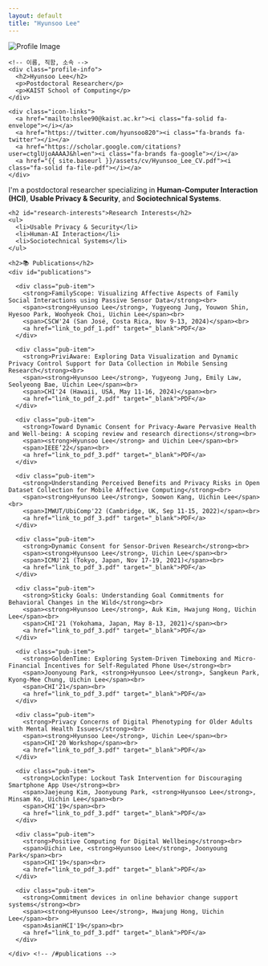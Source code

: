 ```yaml
---
layout: default
title: "Hyunsoo Lee"
---
```


<div class="page-wrapper">

  <!-- 왼쪽: 사진 + 아이콘 -->
  <div class="sidebar">
    <img src="{{ site.baseurl }}/assets/images/profile.jpg" alt="Profile Image" class="profile-img">
    
    <!-- 이름, 직함, 소속 -->
    <div class="profile-info">
      <h2>Hyunsoo Lee</h2>
      <p>Postdoctoral Researcher</p>
      <p>KAIST School of Computing</p>
    </div>

    <div class="icon-links">
      <a href="mailto:hslee90@kaist.ac.kr"><i class="fa-solid fa-envelope"></i></a>
      <a href="https://twitter.com/hyunsoo820"><i class="fa-brands fa-twitter"></i></a>
      <a href="https://scholar.google.com/citations?user=ctglUjoAAAAJ&hl=en"><i class="fa-brands fa-google"></i></a>
      <a href="{{ site.baseurl }}/assets/cv/Hyunsoo_Lee_CV.pdf"><i class="fa-solid fa-file-pdf"></i></a>
    </div>
  </div>

  <!-- 오른쪽: 텍스트 내용 -->
  <div class="main-content">
    <p>I'm a postdoctoral researcher specializing in <strong>Human-Computer Interaction (HCI)</strong>, <strong>Usable Privacy & Security</strong>, and <strong>Sociotechnical Systems</strong>.</p>

    <h2 id="research-interests">Research Interests</h2>
    <ul>
      <li>Usable Privacy & Security</li>
      <li>Human-AI Interaction</li>
      <li>Sociotechnical Systems</li>
    </ul>

    <h2>📚 Publications</h2>
    <div id="publications">

      <div class="pub-item">
        <strong>FamilyScope: Visualizing Affective Aspects of Family Social Interactions using Passive Sensor Data</strong><br>
        <span><strong>Hyunsoo Lee</strong>, Yugyeong Jung, Youwon Shin, Hyesoo Park, Woohyeok Choi, Uichin Lee</span><br>
        <span>CSCW'24 (San José, Costa Rica, Nov 9-13, 2024)</span><br>
        <a href="link_to_pdf_1.pdf" target="_blank">PDF</a>
      </div>

      <div class="pub-item">
        <strong>PriviAware: Exploring Data Visualization and Dynamic Privacy Control Support for Data Collection in Mobile Sensing Research</strong><br>
        <span><strong>Hyunsoo Lee</strong>, Yugyeong Jung, Emily Law, Seolyeong Bae, Uichin Lee</span><br>
        <span>CHI'24 (Hawaii, USA, May 11-16, 2024)</span><br>
        <a href="link_to_pdf_2.pdf" target="_blank">PDF</a>
      </div>

      <div class="pub-item">
        <strong>Toward Dynamic Consent for Privacy-Aware Pervasive Health and Well-being: A scoping review and research directions</strong><br>
        <span><strong>Hyunsoo Lee</strong> and Uichin Lee</span><br>
        <span>IEEE’22</span><br>
        <a href="link_to_pdf_3.pdf" target="_blank">PDF</a>
      </div>

      <div class="pub-item">
        <strong>Understanding Perceived Benefits and Privacy Risks in Open Dataset Collection for Mobile Affective Computing</strong><br>
        <span><strong>Hyunsoo Lee</strong>, Soowon Kang, Uichin Lee</span><br>
        <span>IMWUT/UbiComp'22 (Cambridge, UK, Sep 11-15, 2022)</span><br>
        <a href="link_to_pdf_3.pdf" target="_blank">PDF</a>
      </div>

      <div class="pub-item">
        <strong>Dynamic Consent for Sensor-Driven Research</strong><br>
        <span><strong>Hyunsoo Lee</strong>, Uichin Lee</span><br>
        <span>ICMU'21 (Tokyo, Japan, Nov 17-19, 2021)</span><br>
        <a href="link_to_pdf_3.pdf" target="_blank">PDF</a>
      </div>

      <div class="pub-item">
        <strong>Sticky Goals: Understanding Goal Commitments for Behavioral Changes in the Wild</strong><br>
        <span><strong>Hyunsoo Lee</strong>, Auk Kim, Hwajung Hong, Uichin Lee</span><br>
        <span>CHI'21 (Yokohama, Japan, May 8-13, 2021)</span><br>
        <a href="link_to_pdf_3.pdf" target="_blank">PDF</a>
      </div>

      <div class="pub-item">
        <strong>GoldenTime: Exploring System-Driven Timeboxing and Micro-Financial Incentives for Self-Regulated Phone Use</strong><br>
        <span>Joonyoung Park, <strong>Hyunsoo Lee</strong>, Sangkeun Park, Kyong-Mee Chung, Uichin Lee</span><br>
        <span>CHI'21</span><br>
        <a href="link_to_pdf_3.pdf" target="_blank">PDF</a>
      </div>

      <div class="pub-item">
        <strong>Privacy Concerns of Digital Phenotyping for Older Adults with Mental Health Issues</strong><br>
        <span><strong>Hyunsoo Lee</strong>, Uichin Lee</span><br>
        <span>CHI'20 Workshop</span><br>
        <a href="link_to_pdf_3.pdf" target="_blank">PDF</a>
      </div>

      <div class="pub-item">
        <strong>LocknType: Lockout Task Intervention for Discouraging Smartphone App Use</strong><br>
        <span>Jaejeung Kim, Joonyoung Park, <strong>Hyunsoo Lee</strong>, Minsam Ko, Uichin Lee</span><br>
        <span>CHI'19</span><br>
        <a href="link_to_pdf_3.pdf" target="_blank">PDF</a>
      </div>

      <div class="pub-item">
        <strong>Positive Computing for Digital Wellbeing</strong><br>
        <span>Uichin Lee, <strong>Hyunsoo Lee</strong>, Joonyoung Park</span><br>
        <span>CHI'19</span><br>
        <a href="link_to_pdf_3.pdf" target="_blank">PDF</a>
      </div>

      <div class="pub-item">
        <strong>Commitment devices in online behavior change support systems</strong><br>
        <span><strong>Hyunsoo Lee</strong>, Hwajung Hong, Uichin Lee</span><br>
        <span>AsianHCI'19</span><br>
        <a href="link_to_pdf_3.pdf" target="_blank">PDF</a>
      </div>

    </div> <!-- /#publications -->

  </div> <!-- /.main-content -->

</div> <!-- /.page-wrapper -->
